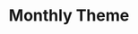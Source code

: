 ---
# This topic lives at
# https://digital.gov/topics/monthly-theme

slug: "monthly-theme"

# Topic Title
title: "Monthly Theme"

# description — keep it short and clear
summary: ""


# Weight
weight: 1

# For more information on managing topics,
# see https://github.com/GSA/digitalgov.gov/wiki
---